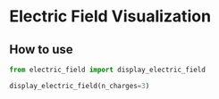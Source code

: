 # Electric Field Visualization

## How to use 
```python
from electric_field import display_electric_field

display_electric_field(n_charges=3)
```